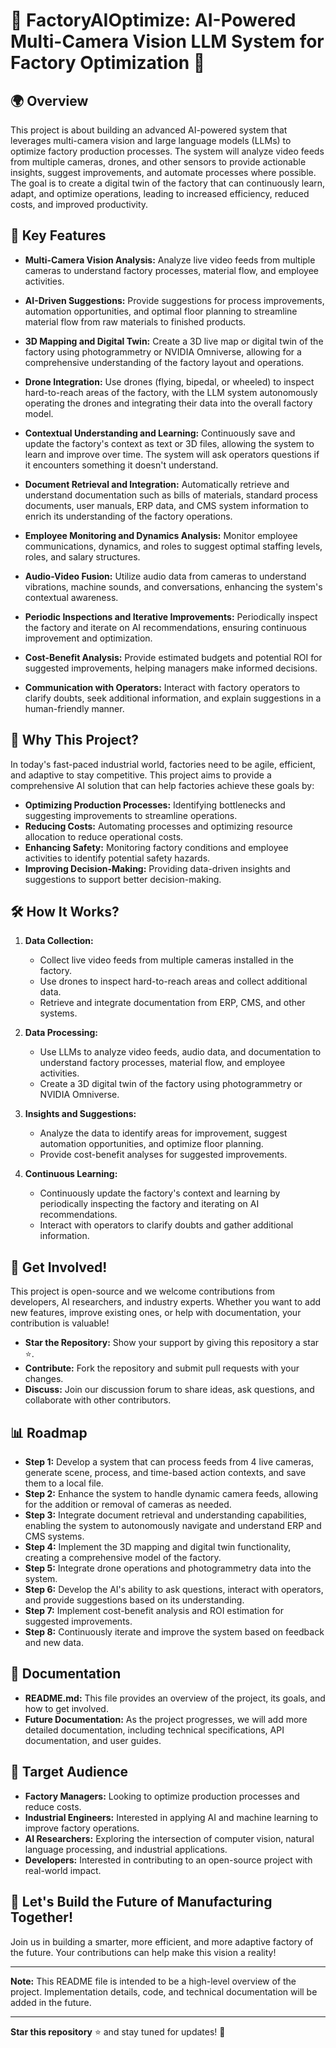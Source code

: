 # 🌟 FactoryAIOptimize: AI-Powered Multi-Camera Vision LLM System for Factory Optimization 🌟

## 🌍 Overview

This project is about building an advanced AI-powered system that leverages multi-camera vision and large language models (LLMs) to optimize factory production processes. The system will analyze video feeds from multiple cameras, drones, and other sensors to provide actionable insights, suggest improvements, and automate processes where possible. The goal is to create a digital twin of the factory that can continuously learn, adapt, and optimize operations, leading to increased efficiency, reduced costs, and improved productivity.

## 🚀 Key Features

- **Multi-Camera Vision Analysis:** Analyze live video feeds from multiple cameras to understand factory processes, material flow, and employee activities.
  
- **AI-Driven Suggestions:** Provide suggestions for process improvements, automation opportunities, and optimal floor planning to streamline material flow from raw materials to finished products.

- **3D Mapping and Digital Twin:** Create a 3D live map or digital twin of the factory using photogrammetry or NVIDIA Omniverse, allowing for a comprehensive understanding of the factory layout and operations.

- **Drone Integration:** Use drones (flying, bipedal, or wheeled) to inspect hard-to-reach areas of the factory, with the LLM system autonomously operating the drones and integrating their data into the overall factory model.

- **Contextual Understanding and Learning:** Continuously save and update the factory's context as text or 3D files, allowing the system to learn and improve over time. The system will ask operators questions if it encounters something it doesn't understand.

- **Document Retrieval and Integration:** Automatically retrieve and understand documentation such as bills of materials, standard process documents, user manuals, ERP data, and CMS system information to enrich its understanding of the factory operations.

- **Employee Monitoring and Dynamics Analysis:** Monitor employee communications, dynamics, and roles to suggest optimal staffing levels, roles, and salary structures.

- **Audio-Video Fusion:** Utilize audio data from cameras to understand vibrations, machine sounds, and conversations, enhancing the system's contextual awareness.

- **Periodic Inspections and Iterative Improvements:** Periodically inspect the factory and iterate on AI recommendations, ensuring continuous improvement and optimization.

- **Cost-Benefit Analysis:** Provide estimated budgets and potential ROI for suggested improvements, helping managers make informed decisions.

- **Communication with Operators:** Interact with factory operators to clarify doubts, seek additional information, and explain suggestions in a human-friendly manner.

## 🌱 Why This Project?

In today's fast-paced industrial world, factories need to be agile, efficient, and adaptive to stay competitive. This project aims to provide a comprehensive AI solution that can help factories achieve these goals by:

- **Optimizing Production Processes:** Identifying bottlenecks and suggesting improvements to streamline operations.
- **Reducing Costs:** Automating processes and optimizing resource allocation to reduce operational costs.
- **Enhancing Safety:** Monitoring factory conditions and employee activities to identify potential safety hazards.
- **Improving Decision-Making:** Providing data-driven insights and suggestions to support better decision-making.

## 🛠️ How It Works?

1. **Data Collection:**
   - Collect live video feeds from multiple cameras installed in the factory.
   - Use drones to inspect hard-to-reach areas and collect additional data.
   - Retrieve and integrate documentation from ERP, CMS, and other systems.

2. **Data Processing:**
   - Use LLMs to analyze video feeds, audio data, and documentation to understand factory processes, material flow, and employee activities.
   - Create a 3D digital twin of the factory using photogrammetry or NVIDIA Omniverse.

3. **Insights and Suggestions:**
   - Analyze the data to identify areas for improvement, suggest automation opportunities, and optimize floor planning.
   - Provide cost-benefit analyses for suggested improvements.

4. **Continuous Learning:**
   - Continuously update the factory's context and learning by periodically inspecting the factory and iterating on AI recommendations.
   - Interact with operators to clarify doubts and gather additional information.

## 🌟 Get Involved!

This project is open-source and we welcome contributions from developers, AI researchers, and industry experts. Whether you want to add new features, improve existing ones, or help with documentation, your contribution is valuable!

- **Star the Repository:** Show your support by giving this repository a star ⭐.
- **Contribute:** Fork the repository and submit pull requests with your changes.
- **Discuss:** Join our discussion forum to share ideas, ask questions, and collaborate with other contributors.

## 📊 Roadmap

- **Step 1:** Develop a system that can process feeds from 4 live cameras, generate scene, process, and time-based action contexts, and save them to a local file.
- **Step 2:** Enhance the system to handle dynamic camera feeds, allowing for the addition or removal of cameras as needed.
- **Step 3:** Integrate document retrieval and understanding capabilities, enabling the system to autonomously navigate and understand ERP and CMS systems.
- **Step 4:** Implement the 3D mapping and digital twin functionality, creating a comprehensive model of the factory.
- **Step 5:** Integrate drone operations and photogrammetry data into the system.
- **Step 6:** Develop the AI's ability to ask questions, interact with operators, and provide suggestions based on its understanding.
- **Step 7:** Implement cost-benefit analysis and ROI estimation for suggested improvements.
- **Step 8:** Continuously iterate and improve the system based on feedback and new data.

## 📖 Documentation

- **README.md:** This file provides an overview of the project, its goals, and how to get involved.
- **Future Documentation:** As the project progresses, we will add more detailed documentation, including technical specifications, API documentation, and user guides.

## 🎯 Target Audience

- **Factory Managers:** Looking to optimize production processes and reduce costs.
- **Industrial Engineers:** Interested in applying AI and machine learning to improve factory operations.
- **AI Researchers:** Exploring the intersection of computer vision, natural language processing, and industrial applications.
- **Developers:** Interested in contributing to an open-source project with real-world impact.

## 🚀 Let's Build the Future of Manufacturing Together!

Join us in building a smarter, more efficient, and more adaptive factory of the future. Your contributions can help make this vision a reality!

---

**Note:** This README file is intended to be a high-level overview of the project. Implementation details, code, and technical documentation will be added in the future.

---

**Star this repository** ⭐ and stay tuned for updates! 🚀
